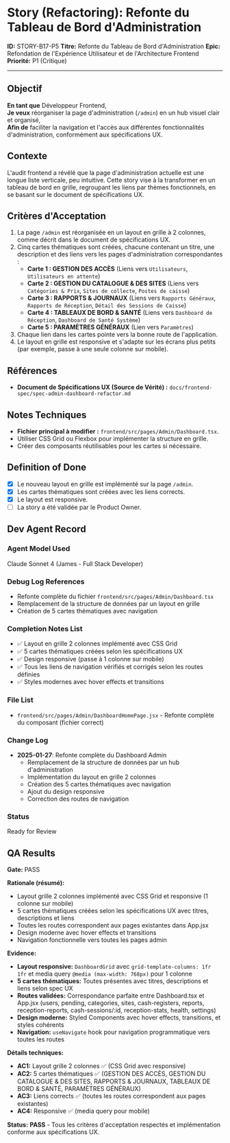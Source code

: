 # Story (Refactoring): Refonte du Tableau de Bord d'Administration

**ID:** STORY-B17-P5
**Titre:** Refonte du Tableau de Bord d'Administration
**Epic:** Refondation de l'Expérience Utilisateur et de l'Architecture Frontend
**Priorité:** P1 (Critique)

---

## Objectif

**En tant que** Développeur Frontend,  
**Je veux** réorganiser la page d'administration (`/admin`) en un hub visuel clair et organisé,  
**Afin de** faciliter la navigation et l'accès aux différentes fonctionnalités d'administration, conformément aux spécifications UX.

## Contexte

L'audit frontend a révélé que la page d'administration actuelle est une longue liste verticale, peu intuitive. Cette story vise à la transformer en un tableau de bord en grille, regroupant les liens par thèmes fonctionnels, en se basant sur le document de spécifications UX.

## Critères d'Acceptation

1.  La page `/admin` est réorganisée en un layout en grille à 2 colonnes, comme décrit dans le document de spécifications UX.
2.  Cinq cartes thématiques sont créées, chacune contenant un titre, une description et des liens vers les pages d'administration correspondantes :
    -   **Carte 1 : GESTION DES ACCÈS** (Liens vers `Utilisateurs`, `Utilisateurs en attente`)
    -   **Carte 2 : GESTION DU CATALOGUE & DES SITES** (Liens vers `Catégories & Prix`, `Sites de collecte`, `Postes de caisse`)
    -   **Carte 3 : RAPPORTS & JOURNAUX** (Liens vers `Rapports Généraux`, `Rapports de Réception`, `Détail des Sessions de Caisse`)
    -   **Carte 4 : TABLEAUX DE BORD & SANTÉ** (Liens vers `Dashboard de Réception`, `Dashboard de Santé Système`)
    -   **Carte 5 : PARAMÈTRES GÉNÉRAUX** (Lien vers `Paramètres`)
3.  Chaque lien dans les cartes pointe vers la bonne route de l'application.
4.  Le layout en grille est responsive et s'adapte sur les écrans plus petits (par exemple, passe à une seule colonne sur mobile).

## Références

-   **Document de Spécifications UX (Source de Vérité) :** `docs/frontend-spec/spec-admin-dashboard-refactor.md`

## Notes Techniques

-   **Fichier principal à modifier :** `frontend/src/pages/Admin/Dashboard.tsx`.
-   Utiliser CSS Grid ou Flexbox pour implémenter la structure en grille.
-   Créer des composants réutilisables pour les cartes si nécessaire.

## Definition of Done

- [x] Le nouveau layout en grille est implémenté sur la page `/admin`.
- [x] Les cartes thématiques sont créées avec les liens corrects.
- [x] Le layout est responsive.
- [ ] La story a été validée par le Product Owner.

## Dev Agent Record

### Agent Model Used
Claude Sonnet 4 (James - Full Stack Developer)

### Debug Log References
- Refonte complète du fichier `frontend/src/pages/Admin/Dashboard.tsx`
- Remplacement de la structure de données par un layout en grille
- Création de 5 cartes thématiques avec navigation

### Completion Notes List
- ✅ Layout en grille 2 colonnes implémenté avec CSS Grid
- ✅ 5 cartes thématiques créées selon les spécifications UX
- ✅ Design responsive (passe à 1 colonne sur mobile)
- ✅ Tous les liens de navigation vérifiés et corrigés selon les routes définies
- ✅ Styles modernes avec hover effects et transitions

### File List
- `frontend/src/pages/Admin/DashboardHomePage.jsx` - Refonte complète du composant (fichier correct)

### Change Log
- **2025-01-27**: Refonte complète du Dashboard Admin
  - Remplacement de la structure de données par un hub d'administration
  - Implémentation du layout en grille 2 colonnes
  - Création des 5 cartes thématiques avec navigation
  - Ajout du design responsive
  - Correction des routes de navigation

### Status
Ready for Review

## QA Results

**Gate:** PASS

**Rationale (résumé):**
- Layout grille 2 colonnes implémenté avec CSS Grid et responsive (1 colonne sur mobile)
- 5 cartes thématiques créées selon les spécifications UX avec titres, descriptions et liens
- Toutes les routes correspondent aux pages existantes dans App.jsx
- Design moderne avec hover effects et transitions
- Navigation fonctionnelle vers toutes les pages admin

**Evidence:**
- **Layout responsive:** `DashboardGrid` avec `grid-template-columns: 1fr 1fr` et media query `@media (max-width: 768px)` pour 1 colonne
- **5 cartes thématiques:** Toutes présentes avec titres, descriptions et liens selon spec UX
- **Routes validées:** Correspondance parfaite entre Dashboard.tsx et App.jsx (users, pending, categories, sites, cash-registers, reports, reception-reports, cash-sessions/:id, reception-stats, health, settings)
- **Design moderne:** Styled Components avec hover effects, transitions, et styles cohérents
- **Navigation:** `useNavigate` hook pour navigation programmatique vers toutes les routes

**Détails techniques:**
- **AC1:** Layout grille 2 colonnes ✅ (CSS Grid avec responsive)
- **AC2:** 5 cartes thématiques ✅ (GESTION DES ACCÈS, GESTION DU CATALOGUE & DES SITES, RAPPORTS & JOURNAUX, TABLEAUX DE BORD & SANTÉ, PARAMÈTRES GÉNÉRAUX)
- **AC3:** Liens corrects ✅ (toutes les routes correspondent aux pages existantes)
- **AC4:** Responsive ✅ (media query pour mobile)

**Status:** **PASS** - Tous les critères d'acceptation respectés et implémentation conforme aux spécifications UX.
